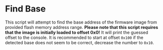 # Find Base

This script will attempt to find the base address of the firmware image from provided flash memory address range. **Please note that this script requires that the image is initially loaded to offset 0x0!** It will print the guessed offset to the console.
It is recommended to start at offset `0x100` if the detected base does not seem to be correct, decrease the number to `0x10`.